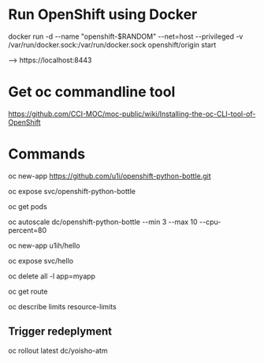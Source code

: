 # Run OpenShift using Docker

docker run -d --name "openshift-$RANDOM" --net=host --privileged -v /var/run/docker.sock:/var/run/docker.sock openshift/origin start

--> https://localhost:8443

# Get oc commandline tool

https://github.com/CCI-MOC/moc-public/wiki/Installing-the-oc-CLI-tool-of-OpenShift

# Commands
oc new-app https://github.com/u1i/openshift-python-bottle.git

oc expose svc/openshift-python-bottle

oc get pods

oc autoscale dc/openshift-python-bottle --min 3 --max 10 --cpu-percent=80

oc new-app u1ih/hello

oc expose svc/hello

oc delete all -l app=myapp

oc get route

oc describe limits resource-limits

## Trigger redeplyment

oc rollout latest dc/yoisho-atm
